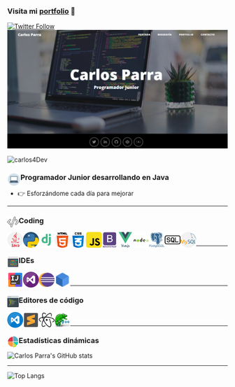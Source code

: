 ### Visita mi [portfolio][website] 👋

[![Twitter Follow](https://img.shields.io/twitter/follow/acarlosparra?color=%231DA1F2&label=Carlos%20Parra&logo=twitter&style=for-the-badge)][twitter]
[<img src="img/Portada_01.png">][website]

<img  align="left" src="https://komarev.com/ghpvc/?username=carlos4Dev&label=Visitas+perfil&style=flat-square"  alt="carlos4Dev" width= "125px"/>
<br>

### Programador Junior desarrollando en Java <img align="left" alt="Computer" width= "30px" src="iconos/039-computer.png"/>

- :point_right: Esforzándome cada día para mejorar

---

### Coding <img align="left" alt="Coding" width= "26px" src="iconos/040-program.png"/>
<!-- <div>Iconos diseñados por <a href="https://www.freepik.com" title="Freepik">Freepik</a> from <a href="https://www.flaticon.es/" title="Flaticon">www.flaticon.es</a></div> -->
<img align="left" alt="Java" width= "36px" src="iconos/003-java.png"/>
<img align="left" alt="Python" width= "36px" src="iconos/005-python.png"/>
<img align="left" alt="Django" width= "36px" src="iconos/042-django.png"/>
<img align="left" alt="HTML5" width= "36px" src="iconos/030-html-5.png"/>
<img align="left" alt="CSS3" width= "36px" src="iconos/031-css.png"/>
<img align="left" alt="JavaScript" width= "36px" src="iconos/029-javaScript.png"/>
<img align="left" alt="Bootstrap" width= "36px" src="iconos/048-bootstrap.png"/>
<img align="left" alt="Vue" width= "36px" src="iconos/038-vue.png"/>
<img align="left" alt="Nodejs" width= "36px" src="iconos/049-nodejs.png"/>
<img align="left" alt="Postgresql" width= "36px" src="iconos/051-postgresql.png"/>
<img align="left" alt="SQL" width= "36px" src="iconos/050-sql.png"/>
<img align="left" alt="MySQL" width= "36px" src="iconos/021-mysql.png"/>
<br>

---
### IDEs <img align="left" alt="Coding" width= "26px" src="iconos/041-ide.png"/>

<img align="left" alt="Intellij" width= "36px" src="iconos/036-intellij.png"/>
<img align="left" alt="VisualStudio" width= "36px" src="iconos/034-visual_studio.png"/>
<img align="left" alt="Eclipse" width= "36px" src="iconos/035-eclipse.png"/>
<img align="left" alt="NetBeans" width= "36px" src="iconos/046-netbeans.png"/>


<br>

---

### Editores de código <img align="left" alt="Editores" width= "26px" src="iconos/047-editores.png"/>

<img align="left" alt="VisualStudioCode" width= "36px" src="iconos/033-visual_studio_code.png"/>
<img align="left" alt="Sublime" width= "36px" src="iconos/037-sublime.png"/>
<img align="left" alt="Atom" width= "36px" src="iconos/044-atom.svg"/>
<img align="left" alt="Notepad++" width= "36px" src="iconos/045-notepad.png"/>
<br>

---
### Estadísticas dinámicas <img align="left" alt="Coding" width= "26px" src="iconos/043-stats.png"/>
![Carlos Parra's GitHub stats](https://github-readme-stats.vercel.app/api?username=carlos4Dev&show_icons=true&theme=vue)

---
![Top Langs](https://github-readme-stats.vercel.app/api/top-langs/?username=carlos4Dev&layout=compact&theme=vue)


<!-- LINKS -->
[website]: https://carlosparra.pythonanywhere.com/
[twitter]: https://twitter.com/acarlosparra/
[linkedIn]: https://es.linkedin.com/in/carlos-parra-gonz%C3%A1lez-24a50a163?trk=people-guest_people_search-card
